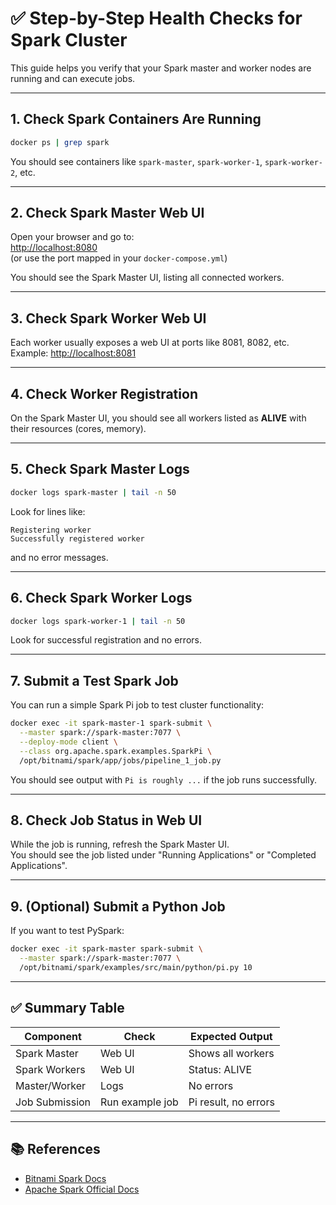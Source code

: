 # ✅ Step-by-Step Health Checks for Spark Cluster

This guide helps you verify that your Spark master and worker nodes are running and can execute jobs.

---

## 1. Check Spark Containers Are Running

```sh
docker ps | grep spark
```
You should see containers like `spark-master`, `spark-worker-1`, `spark-worker-2`, etc.

---

## 2. Check Spark Master Web UI

Open your browser and go to:  
[http://localhost:8080](http://localhost:8080)  
(or use the port mapped in your `docker-compose.yml`)

You should see the Spark Master UI, listing all connected workers.

---

## 3. Check Spark Worker Web UI

Each worker usually exposes a web UI at ports like 8081, 8082, etc.  
Example: [http://localhost:8081](http://localhost:8081)

---

## 4. Check Worker Registration

On the Spark Master UI, you should see all workers listed as **ALIVE** with their resources (cores, memory).

---

## 5. Check Spark Master Logs

```sh
docker logs spark-master | tail -n 50
```
Look for lines like:
```
Registering worker
Successfully registered worker
```
and no error messages.

---

## 6. Check Spark Worker Logs

```sh
docker logs spark-worker-1 | tail -n 50
```
Look for successful registration and no errors.

---

## 7. Submit a Test Spark Job

You can run a simple Spark Pi job to test cluster functionality:

```sh
docker exec -it spark-master-1 spark-submit \
  --master spark://spark-master:7077 \
  --deploy-mode client \
  --class org.apache.spark.examples.SparkPi \
  /opt/bitnami/spark/app/jobs/pipeline_1_job.py
```

You should see output with `Pi is roughly ...` if the job runs successfully.

---

## 8. Check Job Status in Web UI

While the job is running, refresh the Spark Master UI.  
You should see the job listed under "Running Applications" or "Completed Applications".

---

## 9. (Optional) Submit a Python Job

If you want to test PySpark:

```sh
docker exec -it spark-master spark-submit \
  --master spark://spark-master:7077 \
  /opt/bitnami/spark/examples/src/main/python/pi.py 10
```

---

## ✅ Summary Table

| Component      | Check             | Expected Output         |
| -------------- | ----------------- | ---------------------- |
| Spark Master   | Web UI            | Shows all workers      |
| Spark Workers  | Web UI            | Status: ALIVE          |
| Master/Worker  | Logs              | No errors              |
| Job Submission | Run example job   | Pi result, no errors   |

---

## 📚 References

- [Bitnami Spark Docs](https://github.com/bitnami/containers/tree/main/bitnami/spark)
- [Apache Spark Official Docs](https://spark.apache.org/docs/latest/)